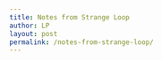 ```yaml
---
title: Notes from Strange Loop
author: LP
layout: post
permalink: /notes-from-strange-loop/
---
```


